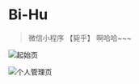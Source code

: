 # Bi-Hu

> 微信小程序 【毙乎】  啊哈哈~~~

![起始页](https://github.com/wechat-program/album/blob/master/gif/activity-center/002.gif?raw=true)


![个人管理页](https://github.com/wechat-program/album/blob/master/gif/activity-center/001.gif?raw=true)
